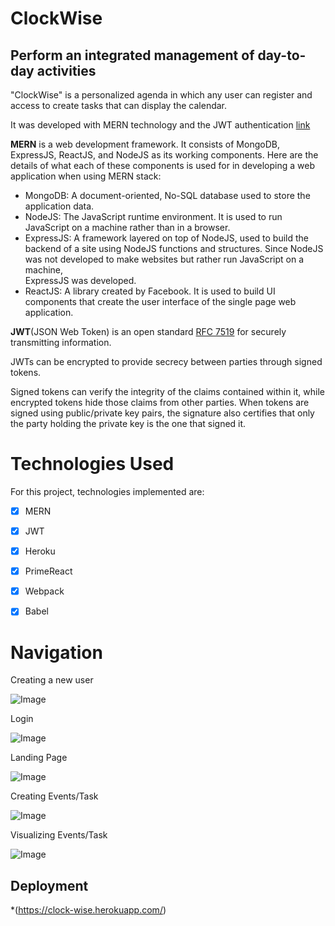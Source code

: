 # ClockWise
## Perform an integrated management of day-to-day activities 


"ClockWise" is a personalized agenda in which any user 
can register and access to create tasks that can display the calendar.

It was developed with MERN technology and the JWT authentication [link](https://jwt.io/introduction/)

**MERN** is a web development framework. It consists of MongoDB, ExpressJS, ReactJS,
and NodeJS as its working components. Here are the details of what each of these
components is used for in developing a web application when using MERN stack:

- MongoDB: A document-oriented, No-SQL database used to store the application data.
- NodeJS: The JavaScript runtime environment. It is used to run JavaScript on a 
           machine rather than in a browser.
- ExpressJS: A framework layered on top of NodeJS, used to build the backend of 
            a site using NodeJS functions and structures. Since NodeJS was not 
            developed to make websites but rather run JavaScript on a machine,  
            ExpressJS was developed.
- ReactJS: A library created by Facebook. It is used to build UI components that 
           create the user interface of the single page web application.

**JWT**(JSON Web Token) is an open standard [RFC 7519](https://tools.ietf.org/html/rfc7519)
for securely transmitting information.

JWTs can be encrypted to provide secrecy between parties through signed tokens.

Signed tokens can verify the integrity of the claims contained within it, 
while encrypted tokens hide those claims from other parties. 
When tokens are signed using public/private key pairs, the signature also 
certifies that only the party holding the private key is the one that signed it.


   
# Technologies Used
For this project, technologies implemented are:

- [x] MERN
- [x] JWT
- [x] Heroku
- [x] PrimeReact
- [x] Webpack
- [x] Babel


# Navigation
Creating a new user

![Image](https://i.imgur.com/tGjSmh4.jpg)


Login

![Image](https://i.imgur.com/eEoqU9r.jpg)

Landing Page
 
![Image](https://i.imgur.com/Y3ZazpV.jpg)

Creating Events/Task

![Image](https://i.imgur.com/D8oLehR.jpg)

Visualizing Events/Task

![Image](https://i.imgur.com/QpruGRr.jpg)


## Deployment
*(https://clock-wise.herokuapp.com/)

                            
